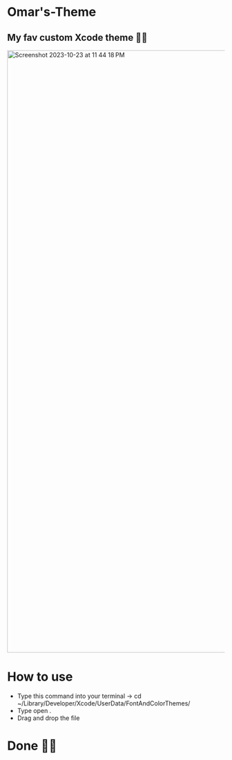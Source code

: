 # Omar's-Theme
## My fav custom Xcode theme 🍭🩷
<img width="1396" alt="Screenshot 2023-10-23 at 11 44 18 PM" src="https://github.com/oradwanomar/Omar-s-Theme/assets/94869017/09a5557b-ff9f-4efa-bfc6-7ac7cef39a38">

# How to use
 * Type this command into your terminal -> cd ~/Library/Developer/Xcode/UserData/FontAndColorThemes/
 * Type open .
 * Drag and drop the file
# Done 💜😁
